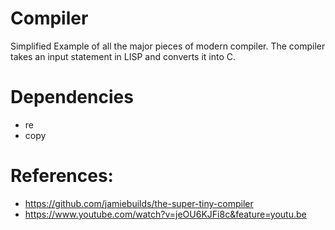# Compiler
Simplified Example of all the major pieces of modern compiler. The compiler takes an input statement in LISP and converts it into C. 

# Dependencies
- re
- copy

# References: 
- https://github.com/jamiebuilds/the-super-tiny-compiler
- https://www.youtube.com/watch?v=jeOU6KJFi8c&feature=youtu.be

